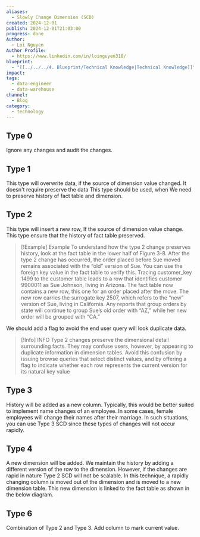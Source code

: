 ```yaml
---
aliases:
  - Slowly Change Dimension (SCD)
created: 2024-12-01
publish: 2024-12-01T21:03:00
progress: done
Author:
  - Loi Nguyen
Author Profile:
  - https://www.linkedin.com/in/loinguyen318/
blueprint:
  - "[[../../../4. Blueprint/Technical Knowledge|Technical Knowledge]]"
impact: 
tags:
  - data-engineer
  - data-warehouse
channel:
  - Blog
category:
  - technology
---
```

## Type 0
Ignore any changes and audit the changes.
## Type 1
This type will overwrite data, if the source of dimension value changed. It doesn't require preserve the data
This type should be used, when We need to preserve history of fact table and dimension.
## Type 2
This type will insert a new row, If the source of dimension value change.
This type ensure that the history of fact table preserved.
> [!Example] Example
> To understand how the type 2 change preserves history, look at the fact table in the lower half of Figure 3-8. After the type 2 change has occurred, the order placed before Sue moved remains associated with the “old” version of Sue. You can use the foreign key value in the fact table to verify this. Tracing customer_key 1499 to the customer table leads to a row that identifies customer 9900011 as Sue Johnson, living in Arizona. The fact table now contains a new row, this one for an order placed after the move. The new row carries the surrogate key 2507, which refers to the “new” version of Sue, living in California. Any reports that group orders by state will continue to group Sue’s old order with “AZ,” while her new order will be grouped with “CA.”

We should add a flag to avoid the end user query will look duplicate data.
> [!Info] INFO
> Type 2 changes preserve the dimensional detail surrounding facts. They may confuse users, however, by appearing to duplicate information in dimension tables. Avoid this confusion by issuing browse queries that select distinct values, and by offering a flag to indicate whether each row represents the current version for its natural key value
## Type 3
History will be added as a new column.
Typically, this would be better suited to implement name changes of an employee. In some cases, female employees will change their names after their marriage. In such situations, you can use Type 3 SCD since these types of changes will not occur rapidly.
## Type 4
A new dimension will be added.
We maintain the history by adding a different version of the row to the dimension. However, if the changes are rapid in nature Type 2 SCD will not be scalable.
In this technique, a rapidly changing column is moved out of the dimension and is moved to a new dimension table. This new dimension is linked to the fact table as shown in the below diagram.
## Type 6
Combination of Type 2 and Type 3.
Add column to mark current value.
